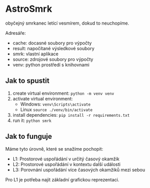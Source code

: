 # AstroSmrk

obyčejný smrkanec letící vesmírem, dokud to neuchopíme.

Adresáře:

- cache: docasné soubory pro výpočty
- result: napočítané výsledkové soubory
- smrk: vlastní aplikace
- source: zdrojové soubory pro výpočty
- venv: python prostředí s knihovnami

## Jak to spustit

1. create virtual environment: `python -m venv venv`
2. activate virtual environment:
   - Windows: `venv\Scripts\activate`
   - Linux `source ./venv/bin/activate`
3. install dependencies: `pip install -r requirements.txt`
4. run it: `python smrk`

## Jak to funguje

Máme tyto úrovně, které se snažíme pochopit:

- L1: Prostorové uspořádání v určitý časový okamžik
- L2: Prostorové uspořádání v kontextu další události
- L3: Porovnání uspořádání více časových okamžiků mezi sebou

Pro L1 je potřeba najít základní grafickou reprezentaci.
